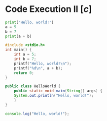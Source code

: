# Code Execution II $[c]$

```python
print("Hello, world!")
a = 5
b = 7
print(a + b)
```

```c
#include <stdio.h>
int main() {
	int a = 5;
	int b = 7;
	printf("Hello, world!\n");
	printf("%d\n", a + b);
	return 0;
}
```

```java
public class HelloWorld {
	public static void main(String[] args) {
	System.out.println("Hello, world!");
	}
}
```

```javascript
console.log("Hello, world!");
```

